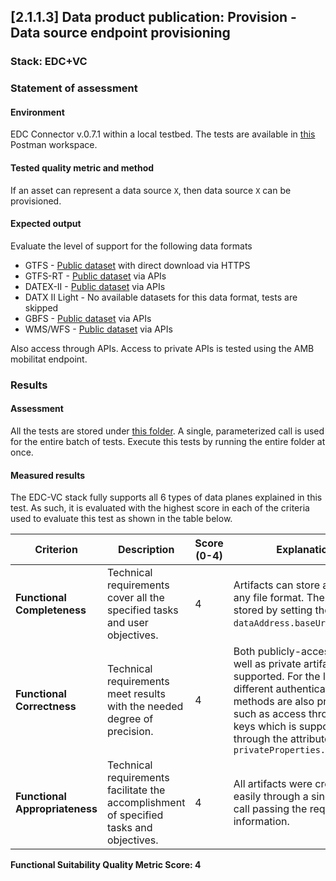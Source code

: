 ## [2.1.1.3] Data product publication: Provision - Data source endpoint provisioning
### Stack: EDC+VC

### Statement of assessment
#### Environment

EDC Connector v.0.7.1 within a local testbed.
The tests are available in [this](https://www.postman.com/i2cat-dev/workspace/deployemds) Postman workspace.

#### Tested quality metric and method
If an asset can represent a data source `X`, then data source `X` can be provisioned.

#### Expected output
Evaluate the level of support for the following data formats

- GTFS - [Public dataset](https://opendata-ajuntament.barcelona.cat/data/dataset/c46503e3-cec6-4032-894d-1063b7a365ee/resource/1c92542e-0346-4df5-9824-d7753ab02e33/download) with direct download via HTTPS
- GTFS-RT - [Public dataset](https://api.data.gov.my/gtfs-realtime/vehicle-position/ktmb/) via APIs
- DATEX-II - [Public dataset](https://opendata.emel.pt/cycling/biciparks?skip=1&limit=1) via APIs
- DATX II Light - No available datasets for this data format, tests are skipped
- GBFS - [Public dataset](https://opendata.emel.pt/cycling/biciparks?skip=1&limit=1) via APIs
- WMS/WFS - [Public dataset](https://openmaps.gov.bc.ca/geo/ows?SERVICE=WMS&REQUEST=GetCapabilities) via APIs

Also access through APIs.
Access to private APIs is tested using the AMB mobilitat endpoint.

### Results
#### Assessment

All the tests are stored under [this folder](https://www.postman.com/i2cat-dev/workspace/deployemds/folder/36812968-777cf599-0621-46a5-93c5-455aa7ae508c?action=share&source=copy-link&creator=36812968&ctx=documentation).
A single, parameterized call is used for the entire batch of tests.
Execute this tests by running the entire folder at once.

#### Measured results

The EDC-VC stack fully supports all 6 types of data planes explained in this test. As such, it is evaluated with the highest score in each of the criteria used to evaluate this test as shown in the table below.

| **Criterion**                | **Description**                                                                                     | **Score (0-4)** | **Explanation** |
|------------------------------|-----------------------------------------------------------------------------------------------------|-----------------|-------------|
| **Functional Completeness**   | Technical requirements cover all the specified tasks and user objectives.                          | 4               | Artifacts can store a URL to any file format. The URL is stored by setting the field `dataAddress.baseUrl`. |
| **Functional Correctness**    | Technical requirements meet results with the needed degree of precision.                           | 4               | Both publicly-accessible as well as private artifacts are supported. For the latter, different authentication methods are also provided, such as access through API keys which is supported through the attribute `privateProperties.privateKey` |
| **Functional Appropriateness**| Technical requirements facilitate the accomplishment of specified tasks and objectives.            | 4               | All artifacts were created easily through a single API call passing the required information. |

**Functional Suitability Quality Metric Score: 4**
